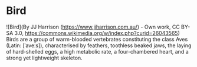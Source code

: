 # Bird  
![Bird](By JJ Harrison (https://www.jjharrison.com.au/) - Own work, CC BY-SA 3.0, https://commons.wikimedia.org/w/index.php?curid=26043565)  
Birds are a group of warm-blooded vertebrates constituting the class Aves (Latin: [ˈaveːs]), characterised by feathers, toothless beaked jaws, the laying of hard-shelled eggs, a high metabolic rate, a four-chambered heart, and a strong yet lightweight skeleton.
